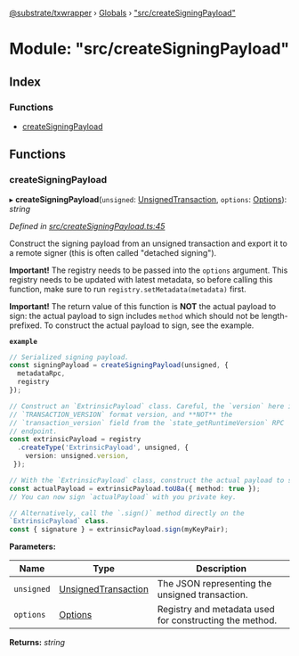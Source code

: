 [@substrate/txwrapper](../README.md) › [Globals](../globals.md) › ["src/createSigningPayload"](_src_createsigningpayload_.md)

# Module: "src/createSigningPayload"

## Index

### Functions

* [createSigningPayload](_src_createsigningpayload_.md#createsigningpayload)

## Functions

###  createSigningPayload

▸ **createSigningPayload**(`unsigned`: [UnsignedTransaction](../interfaces/_src_util_types_.unsignedtransaction.md), `options`: [Options](../interfaces/_src_util_types_.options.md)): *string*

*Defined in [src/createSigningPayload.ts:45](https://github.com/paritytech/txwrapper/blob/bcc9b73/src/createSigningPayload.ts#L45)*

Construct the signing payload from an unsigned transaction and export it to
a remote signer (this is often called "detached signing").

**Important!** The registry needs to be passed into the `options` argument.
This registry needs to be updated with latest metadata, so before calling
this function, make sure to run `registry.setMetadata(metadata)` first.

**Important!** The return value of this function is **NOT** the actual
payload to sign: the actual payload to sign includes `method` which should
not be length-prefixed. To construct the actual payload to sign, see the
example.

**`example`** 
```ts
// Serialized signing payload.
const signingPayload = createSigningPayload(unsigned, {
  metadataRpc,
  registry
});

// Construct an `ExtrinsicPayload` class. Careful, the `version` here is the
// `TRANSACTION_VERSION` format version, and **NOT** the
// `transaction_version` field from the `state_getRuntimeVersion` RPC
// endpoint.
const extrinsicPayload = registry
  .createType('ExtrinsicPayload', unsigned, {
    version: unsigned.version,
 });

// With the `ExtrinsicPayload` class, construct the actual payload to sign.
const actualPayload = extrinsicPayload.toU8a({ method: true });
// You can now sign `actualPayload` with you private key.

// Alternatively, call the `.sign()` method directly on the
`ExtrinsicPayload` class.
const { signature } = extrinsicPayload.sign(myKeyPair);
```

**Parameters:**

Name | Type | Description |
------ | ------ | ------ |
`unsigned` | [UnsignedTransaction](../interfaces/_src_util_types_.unsignedtransaction.md) | The JSON representing the unsigned transaction. |
`options` | [Options](../interfaces/_src_util_types_.options.md) | Registry and metadata used for constructing the method.  |

**Returns:** *string*
